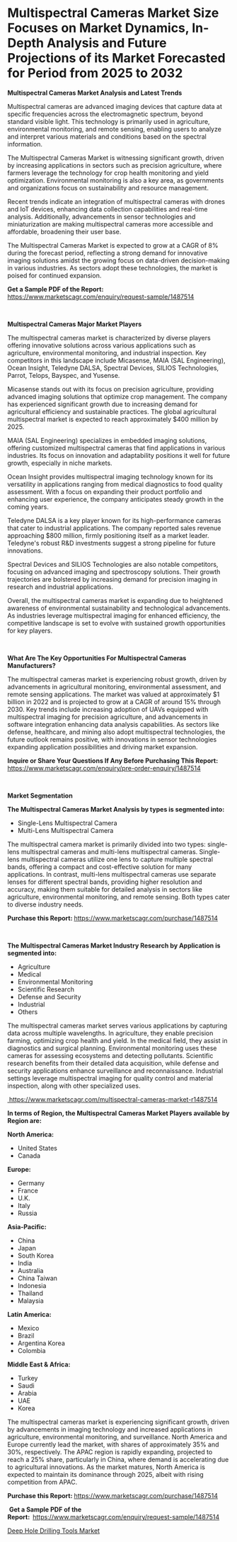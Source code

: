<p><h1>Multispectral Cameras Market Size Focuses on Market Dynamics, In-Depth Analysis and Future Projections of its Market Forecasted for Period from 2025 to 2032</h1></p><p><strong>Multispectral Cameras Market Analysis and Latest Trends</strong></p>
<p><p>Multispectral cameras are advanced imaging devices that capture data at specific frequencies across the electromagnetic spectrum, beyond standard visible light. This technology is primarily used in agriculture, environmental monitoring, and remote sensing, enabling users to analyze and interpret various materials and conditions based on the spectral information.</p><p>The Multispectral Cameras Market is witnessing significant growth, driven by increasing applications in sectors such as precision agriculture, where farmers leverage the technology for crop health monitoring and yield optimization. Environmental monitoring is also a key area, as governments and organizations focus on sustainability and resource management. </p><p>Recent trends indicate an integration of multispectral cameras with drones and IoT devices, enhancing data collection capabilities and real-time analysis. Additionally, advancements in sensor technologies and miniaturization are making multispectral cameras more accessible and affordable, broadening their user base. </p><p>The Multispectral Cameras Market is expected to grow at a CAGR of 8% during the forecast period, reflecting a strong demand for innovative imaging solutions amidst the growing focus on data-driven decision-making in various industries. As sectors adopt these technologies, the market is poised for continued expansion.</p></p>
<p><strong>Get a Sample PDF of the Report:&nbsp;</strong> <a href="https://www.marketscagr.com/enquiry/request-sample/1487514?utm_campaign=2756&utm_medium=2&utm_source=Github&utm_content=ia&utm_term=11042025&utm_id=multispectral-cameras">https://www.marketscagr.com/enquiry/request-sample/1487514</a></p>
<p>&nbsp;</p>
<p><strong>Multispectral Cameras Major Market Players</strong></p>
<p><p>The multispectral cameras market is characterized by diverse players offering innovative solutions across various applications such as agriculture, environmental monitoring, and industrial inspection. Key competitors in this landscape include Micasense, MAIA (SAL Engineering), Ocean Insight, Teledyne DALSA, Spectral Devices, SILIOS Technologies, Parrot, Telops, Bayspec, and Yusense.</p><p>Micasense stands out with its focus on precision agriculture, providing advanced imaging solutions that optimize crop management. The company has experienced significant growth due to increasing demand for agricultural efficiency and sustainable practices. The global agricultural multispectral market is expected to reach approximately $400 million by 2025.</p><p>MAIA (SAL Engineering) specializes in embedded imaging solutions, offering customized multispectral cameras that find applications in various industries. Its focus on innovation and adaptability positions it well for future growth, especially in niche markets.</p><p>Ocean Insight provides multispectral imaging technology known for its versatility in applications ranging from medical diagnostics to food quality assessment. With a focus on expanding their product portfolio and enhancing user experience, the company anticipates steady growth in the coming years.</p><p>Teledyne DALSA is a key player known for its high-performance cameras that cater to industrial applications. The company reported sales revenue approaching $800 million, firmly positioning itself as a market leader. Teledyne's robust R&D investments suggest a strong pipeline for future innovations.</p><p>Spectral Devices and SILIOS Technologies are also notable competitors, focusing on advanced imaging and spectroscopy solutions. Their growth trajectories are bolstered by increasing demand for precision imaging in research and industrial applications.</p><p>Overall, the multispectral cameras market is expanding due to heightened awareness of environmental sustainability and technological advancements. As industries leverage multispectral imaging for enhanced efficiency, the competitive landscape is set to evolve with sustained growth opportunities for key players.</p></p>
<p>&nbsp;</p>
<p><strong>What Are The Key Opportunities For Multispectral Cameras Manufacturers?</strong></p>
<p><p>The multispectral cameras market is experiencing robust growth, driven by advancements in agricultural monitoring, environmental assessment, and remote sensing applications. The market was valued at approximately $1 billion in 2022 and is projected to grow at a CAGR of around 15% through 2030. Key trends include increasing adoption of UAVs equipped with multispectral imaging for precision agriculture, and advancements in software integration enhancing data analysis capabilities. As sectors like defense, healthcare, and mining also adopt multispectral technologies, the future outlook remains positive, with innovations in sensor technologies expanding application possibilities and driving market expansion.</p></p>
<p><strong>Inquire or Share Your Questions If Any Before Purchasing This Report:</strong> <a href="https://www.marketscagr.com/enquiry/pre-order-enquiry/1487514?utm_campaign=2756&utm_medium=2&utm_source=Github&utm_content=ia&utm_term=11042025&utm_id=multispectral-cameras">https://www.marketscagr.com/enquiry/pre-order-enquiry/1487514</a></p>
<p>&nbsp;</p>
<p><strong>Market Segmentation</strong></p>
<p><strong>The Multispectral Cameras Market Analysis by types is segmented into:</strong></p>
<p><ul><li>Single-Lens Multispectral Camera</li><li>Multi-Lens Multispectral Camera</li></ul></p>
<p><p>The multispectral camera market is primarily divided into two types: single-lens multispectral cameras and multi-lens multispectral cameras. Single-lens multispectral cameras utilize one lens to capture multiple spectral bands, offering a compact and cost-effective solution for many applications. In contrast, multi-lens multispectral cameras use separate lenses for different spectral bands, providing higher resolution and accuracy, making them suitable for detailed analysis in sectors like agriculture, environmental monitoring, and remote sensing. Both types cater to diverse industry needs.</p></p>
<p><strong>Purchase this Report:&nbsp;</strong><a href="https://www.marketscagr.com/purchase/1487514?utm_campaign=2756&utm_medium=2&utm_source=Github&utm_content=ia&utm_term=11042025&utm_id=multispectral-cameras">https://www.marketscagr.com/purchase/1487514</a></p>
<p>&nbsp;</p>
<p><strong>The Multispectral Cameras Market Industry Research by Application is segmented into:</strong></p>
<p><ul><li>Agriculture</li><li>Medical</li><li>Environmental Monitoring</li><li>Scientific Research</li><li>Defense and Security</li><li>Industrial</li><li>Others</li></ul></p>
<p><p>The multispectral cameras market serves various applications by capturing data across multiple wavelengths. In agriculture, they enable precision farming, optimizing crop health and yield. In the medical field, they assist in diagnostics and surgical planning. Environmental monitoring uses these cameras for assessing ecosystems and detecting pollutants. Scientific research benefits from their detailed data acquisition, while defense and security applications enhance surveillance and reconnaissance. Industrial settings leverage multispectral imaging for quality control and material inspection, along with other specialized uses.</p></p>
<p><a href="https://www.marketscagr.com/multispectral-cameras-market-r1487514?utm_campaign=2756&utm_medium=2&utm_source=Github&utm_content=ia&utm_term=11042025&utm_id=multispectral-cameras">&nbsp;https://www.marketscagr.com/multispectral-cameras-market-r1487514</a></p>
<p><strong>In terms of Region, the Multispectral Cameras Market Players available by Region are:</strong></p>
<p>
    <p> <strong> North America: </strong>
        <ul>
            <li>United States</li>
            <li>Canada</li>
        </ul>
        </p> 
    <p> <strong> Europe: </strong>
        <ul>
            <li>Germany</li>
            <li>France</li>
            <li>U.K.</li>
            <li>Italy</li>
            <li>Russia</li>
        </ul>
        </p> 
    <p> <strong> Asia-Pacific: </strong>
        <ul>
            <li>China</li>
            <li>Japan</li>
            <li>South Korea</li>
            <li>India</li>
            <li>Australia</li>
            <li>China Taiwan</li>
            <li>Indonesia</li>
            <li>Thailand</li>
            <li>Malaysia</li>
        </ul>
        </p> 
    <p> <strong> Latin America: </strong>
        <ul>
            <li>Mexico</li>
            <li>Brazil</li>
            <li>Argentina Korea</li>
            <li>Colombia</li>
        </ul>
        </p> 
    <p> <strong> Middle East & Africa: </strong>
        <ul>
            <li>Turkey</li>
            <li>Saudi</li>
            <li>Arabia</li>
            <li>UAE</li>
            <li>Korea</li>
        </ul>
    </p>
    </p>
<p><p>The multispectral cameras market is experiencing significant growth, driven by advancements in imaging technology and increased applications in agriculture, environmental monitoring, and surveillance. North America and Europe currently lead the market, with shares of approximately 35% and 30%, respectively. The APAC region is rapidly expanding, projected to reach a 25% share, particularly in China, where demand is accelerating due to agricultural innovations. As the market matures, North America is expected to maintain its dominance through 2025, albeit with rising competition from APAC.</p></p>
<p><strong>Purchase this Report: </strong><a href="https://www.marketscagr.com/purchase/1487514?utm_campaign=2756&utm_medium=2&utm_source=Github&utm_content=ia&utm_term=11042025&utm_id=multispectral-cameras">https://www.marketscagr.com/purchase/1487514</a></p>
<p>&nbsp;<strong>Get a Sample PDF of the Report:&nbsp;&nbsp;</strong><a href="https://www.marketscagr.com/enquiry/request-sample/1487514?utm_campaign=2756&utm_medium=2&utm_source=Github&utm_content=ia&utm_term=11042025&utm_id=multispectral-cameras">https://www.marketscagr.com/enquiry/request-sample/1487514</a></p>
<p><strong></strong></p>
<p><p><a href="https://github.com/gaiusmelyna/Market-Research-Report-List-1/blob/main/deep-hole-drilling-tools-market.md?utm_campaign=2756&utm_medium=2&utm_source=Github&utm_content=ia&utm_term=11042025&utm_id=multispectral-cameras">Deep Hole Drilling Tools Market</a></p></p>